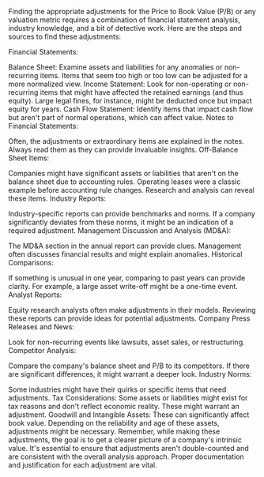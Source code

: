 Finding the appropriate adjustments for the Price to Book Value (P/B) or any valuation metric requires a combination of financial statement analysis, industry knowledge, and a bit of detective work. Here are the steps and sources to find these adjustments:

Financial Statements:

Balance Sheet: Examine assets and liabilities for any anomalies or non-recurring items. Items that seem too high or too low can be adjusted for a more normalized view.
Income Statement: Look for non-operating or non-recurring items that might have affected the retained earnings (and thus equity). Large legal fines, for instance, might be deducted once but impact equity for years.
Cash Flow Statement: Identify items that impact cash flow but aren't part of normal operations, which can affect value.
Notes to Financial Statements:

Often, the adjustments or extraordinary items are explained in the notes. Always read them as they can provide invaluable insights.
Off-Balance Sheet Items:

Companies might have significant assets or liabilities that aren't on the balance sheet due to accounting rules. Operating leases were a classic example before accounting rule changes. Research and analysis can reveal these items.
Industry Reports:

Industry-specific reports can provide benchmarks and norms. If a company significantly deviates from these norms, it might be an indication of a required adjustment.
Management Discussion and Analysis (MD&A):

The MD&A section in the annual report can provide clues. Management often discusses financial results and might explain anomalies.
Historical Comparisons:

If something is unusual in one year, comparing to past years can provide clarity. For example, a large asset write-off might be a one-time event.
Analyst Reports:

Equity research analysts often make adjustments in their models. Reviewing these reports can provide ideas for potential adjustments.
Company Press Releases and News:

Look for non-recurring events like lawsuits, asset sales, or restructuring.
Competitor Analysis:

Compare the company's balance sheet and P/B to its competitors. If there are significant differences, it might warrant a deeper look.
Industry Norms:

Some industries might have their quirks or specific items that need adjustments.
Tax Considerations:
Some assets or liabilities might exist for tax reasons and don't reflect economic reality. These might warrant an adjustment.
Goodwill and Intangible Assets:
These can significantly affect book value. Depending on the reliability and age of these assets, adjustments might be necessary.
Remember, while making these adjustments, the goal is to get a clearer picture of a company's intrinsic value. It's essential to ensure that adjustments aren't double-counted and are consistent with the overall analysis approach. Proper documentation and justification for each adjustment are vital.